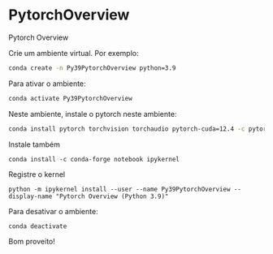 # PytorchOverview
Pytorch Overview

Crie um ambiente virtual. Por exemplo:

```bash
conda create -n Py39PytorchOverview python=3.9
```

Para ativar o ambiente:
```bash
conda activate Py39PytorchOverview
```

Neste ambiente, instale o pytorch neste ambiente:

```bash
conda install pytorch torchvision torchaudio pytorch-cuda=12.4 -c pytorch -c nvidia
```

Instale também
```bash:
conda install -c conda-forge notebook ipykernel
```

Registre o kernel
```bash:
python -m ipykernel install --user --name Py39PytorchOverview --display-name "Pytorch Overview (Python 3.9)"
```

Para desativar o ambiente:
```bash
conda deactivate
```


Bom proveito!


